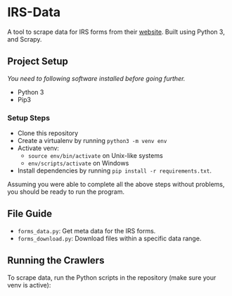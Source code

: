 # IRS-Data

A tool to scrape data for IRS forms from their [website](https://apps.irs.gov/app/picklist/list/priorFormPublication.html?indexOfFirstRow=25&sortColumn=sortOrder&value=&criteria=&resultsPerPage=25&isDescending=false). Built using Python 3, and Scrapy.

## Project Setup

*You need to following software installed before going further.*

- Python 3
- Pip3

### Setup Steps

- Clone this repository
- Create a virtualenv by running `python3 -m venv env`
- Activate venv:
    * `source env/bin/activate` on Unix-like systems
    * `env/scripts/activate` on Windows
- Install dependencies by running `pip install -r requirements.txt`.

Assuming you were able to complete all the above steps without problems, you should be ready to run the program.

## File Guide

- `forms_data.py`: Get meta data for the IRS forms.
- `forms_download.py`: Download files within a specific data range. 

## Running the Crawlers

To scrape data, run the Python scripts in the repository (make sure your venv is active): 


